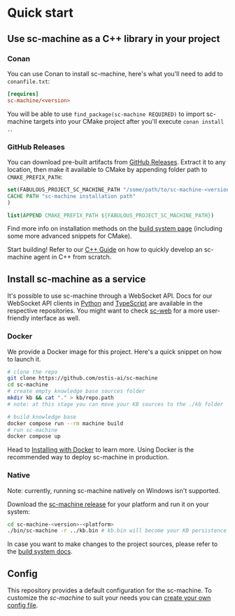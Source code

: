 # Quick start

## Use sc-machine as a C++ library in your project

### Conan

You can use Conan to install sc-machine, here's what you'll need to add to `conanfile.txt`:
```ini
[requires]
sc-machine/<version>
```

You will be able to use `find_package(sc-machine REQUIRED)` to import sc-machine targets into your CMake project after you'll execute `conan install .`.

### GitHub Releases
You can download pre-built artifacts from [GitHub Releases](https://github.com/ostis-ai/sc-machine/releases). Extract it to any location, then make it available to CMake by appending folder path to `CMAKE_PREFIX_PATH`:

```cmake
set(FABULOUS_PROJECT_SC_MACHINE_PATH "/some/path/to/sc-machine-<version>" 
CACHE PATH "sc-machine installation path"
)

list(APPEND CMAKE_PREFIX_PATH ${FABULOUS_PROJECT_SC_MACHINE_PATH})
```

Find more info on installation methods on the [build system page](https://ostis-ai.github.io/sc-machine/build/build_system/) (including some more advanced snippets for CMake).

Start building! Refer to our [C++ Guide](https://ostis-ai.github.io/sc-machine/sc-memory/api/cpp/guides/simple_guide_for_implementing_agent/) on how to quickly develop an sc-machine agent in C++ from scratch.

## Install sc-machine as a service

It's possible to use sc-machine through a WebSocket API. Docs for our WebSocket API clients in [Python](https://github.com/ostis-ai/py-sc-client) and [TypeScript](https://github.com/ostis-ai/ts-sc-client) are available in the respective repositories. You might want to check [sc-web](https://github.com/ostis-ai/sc-web) for a more user-friendly interface as well.

### Docker

We provide a Docker image for this project. Here's a quick snippet on how to launch it.

```sh
# clone the repo
git clone https://github.com/ostis-ai/sc-machine
cd sc-machine
# create empty knowledge base sources folder
mkdir kb && cat "." > kb/repo.path
# note: at this stage you can move your KB sources to the ./kb folder

# build knowledge base
docker compose run --rm machine build
# run sc-machine
docker compose up
```
  
Head to [Installing with Docker](https://ostis-ai.github.io/sc-machine/docker) to learn more. Using Docker is the recommended way to deploy sc-machine in production.

### Native

Note: currently, running sc-machine natively on Windows isn't supported.

Download the [sc-machine release](https://github.com/ostis-ai/sc-machine/releases) for your platform and run it on your system:

```sh
cd sc-machine-<version>-<platform>
./bin/sc-machine -r ../kb.bin # kb.bin will become your KB persistence folder
```

In case you want to make changes to the project sources, please refer to the [build system docs](https://ostis-ai.github.io/sc-machine/build/build_system/).

## Config

This repository provides a default configuration for the sc-machine. To customize the _sc-machine_ to suit your needs you can [create your own config file](https://ostis-ai.github.io/sc-machine/build/config).
